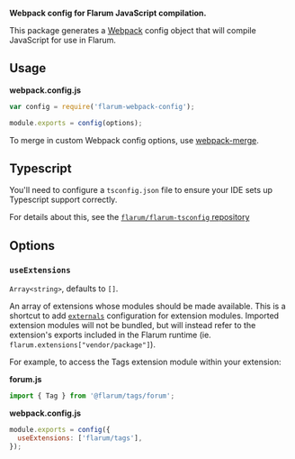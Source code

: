 **Webpack config for Flarum JavaScript compilation.**

This package generates a [Webpack](https://webpack.js.org) config object that will compile JavaScript for use in Flarum.

## Usage

**webpack.config.js**

```js
var config = require('flarum-webpack-config');

module.exports = config(options);
```

To merge in custom Webpack config options, use [webpack-merge](https://www.npmjs.com/package/webpack-merge).

## Typescript

You'll need to configure a `tsconfig.json` file to ensure your IDE sets up Typescript support correctly.

For details about this, see the [`flarum/flarum-tsconfig` repository](https://github.com/flarum/flarum-tsconfig)

## Options

### `useExtensions`

`Array<string>`, defaults to `[]`.

An array of extensions whose modules should be made available. This is a shortcut to add [`externals`](https://webpack.js.org/configuration/externals/) configuration for extension modules. Imported extension modules will not be bundled, but will instead refer to the extension's exports included in the Flarum runtime (ie. `flarum.extensions["vendor/package"]`).

For example, to access the Tags extension module within your extension:

**forum.js**

```js
import { Tag } from '@flarum/tags/forum';
```

**webpack.config.js**

```js
module.exports = config({
  useExtensions: ['flarum/tags'],
});
```
